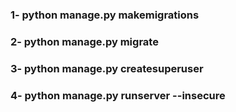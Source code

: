 ### 1- python manage.py makemigrations

### 2- python manage.py migrate

### 3- python manage.py createsuperuser

### 4- python manage.py runserver --insecure
